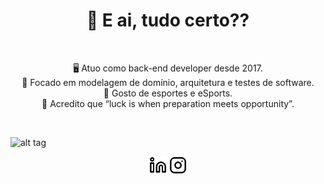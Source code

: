 
<h1 align='center'>👋 E ai, tudo certo??</h1><br>

<p align='center'>
  🖥  Atuo como back-end developer desde 2017.<br>
  🌱 Focado em modelagem de domínio, arquitetura e testes de software.<br>
  🧩 Gosto de esportes e eSports.<br>
  💬 Acredito que “luck is when preparation meets opportunity”.<br>
</p>

<br>

![alt tag](https://res.cloudinary.com/andersonguimaraes/image/upload/v1594491396/anderson-guimaraes.png) 

<p align='center'>
<a href="https://www.linkedin.com/in/andersonguimaraess/" target="_blank" title="LinkedIn"><img height="28"  src="https://raw.githubusercontent.com/feathericons/feather/master/icons/linkedin.svg"></a>
<a href="https://www.instagram.com/andersonguimaraess_/" target="_blank" title="Instagram"><img height="28" src="https://raw.githubusercontent.com/feathericons/feather/master/icons/instagram.svg"></i></a>
</p>
